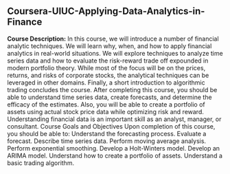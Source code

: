 ## Coursera-UIUC-Applying-Data-Analytics-in-Finance
**Course Description:**
In this course, we will introduce a number of financial analytic techniques. We will learn why, when, and how to apply financial analytics in real-world situations. We will explore techniques to analyze time series data and how to evaluate the risk-reward trade off expounded in modern portfolio theory. While most of the focus will be on the prices, returns, and risks of corporate stocks, the analytical techniques can be leveraged in other domains. Finally, a short introduction to algorithmic trading concludes the course.  After completing this course, you should be able to understand time series data, create forecasts, and determine the efficacy of the estimates. Also, you will be able to create a portfolio of assets using actual stock price data while optimizing risk and reward. Understanding financial data is an important skill as an analyst, manager, or consultant.  Course Goals and Objectives Upon completion of this course, you should be able to:  Understand the forecasting process. Evaluate a forecast. Describe time series data. Perform moving average analysis. Perform exponential smoothing. Develop a Holt-Winters model. Develop an ARIMA model. Understand how to create a portfolio of assets. Understand a basic trading algorithm.
